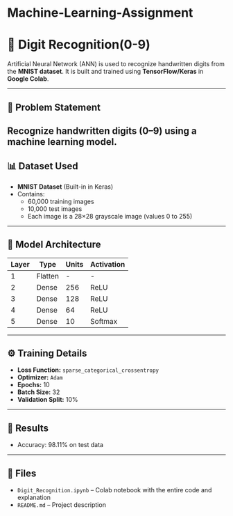 # Machine-Learning-Assignment
# 🧠 Digit Recognition(0-9)

Artificial Neural Network (ANN) is used to recognize handwritten digits from the **MNIST dataset**. It is built and trained using **TensorFlow/Keras** in **Google Colab**.

---

## 📌 Problem Statement

Recognize handwritten digits (0–9) using a machine learning model. 
---

## 📊 Dataset Used

- **MNIST Dataset** (Built-in in Keras)
- Contains:
  - 60,000 training images
  - 10,000 test images
  - Each image is a 28×28 grayscale image (values 0 to 255)

---

## 🧠 Model Architecture

| Layer          | Type        | Units | Activation |
|----------------|-------------|-------|------------|
| 1              | Flatten     | -     | -          |
| 2              | Dense       | 256   | ReLU       |
| 3              | Dense       | 128   | ReLU       |
| 4              | Dense       | 64    | ReLU       |
| 5              | Dense       | 10    | Softmax    |

---

## ⚙️ Training Details

- **Loss Function:** `sparse_categorical_crossentropy`
- **Optimizer:** `Adam`
- **Epochs:** 10
- **Batch Size:** 32
- **Validation Split:** 10%

---

## 🧪 Results

- Accuracy: 98.11% on test data

---

## 📁 Files

- `Digit_Recognition.ipynb` – Colab notebook with the entire code and explanation
- `README.md` – Project description
